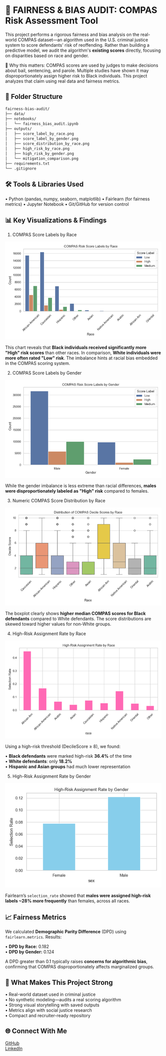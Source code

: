 🧠 FAIRNESS & BIAS AUDIT: COMPAS Risk Assessment Tool
=====================================================

This project performs a rigorous fairness and bias analysis on the real-world COMPAS dataset—an algorithm used in the U.S. criminal justice system to score defendants' risk of reoffending. Rather than building a predictive model, we audit the algorithm's **existing scores** directly, focusing on disparities based on race and gender.

📌 Why this matters:
COMPAS scores are used by judges to make decisions about bail, sentencing, and parole. Multiple studies have shown it may disproportionately assign higher risk to Black individuals. This project analyzes that claim using real data and fairness metrics.

📁 Folder Structure
-------------------
```
fairness-bias-audit/
├── data/                        
├── notebooks/
│   └── fairness_bias_audit.ipynb
├── outputs/
│   ├── score_label_by_race.png
│   ├── score_label_by_gender.png
│   ├── score_distribution_by_race.png
│   ├── high_risk_by_race.png
│   ├── high_risk_by_gender.png
│   └── mitigation_comparison.png
├── requirements.txt
└── .gitignore
```
🛠️ Tools & Libraries Used
---------------------------

• Python (pandas, numpy, seaborn, matplotlib)
• Fairlearn (for fairness metrics)
• Jupyter Notebook
• Git/GitHub for version control

📊 Key Visualizations & Findings
-------------------------------

1. COMPAS Score Labels by Race

![Score Label by Race](outputs/score_label_by_race.png)

This chart reveals that **Black individuals received significantly more "High" risk scores** than other races. In comparison, **White individuals were more often rated "Low" risk**. The imbalance hints at racial bias embedded in the COMPAS scoring system.

2. COMPAS Score Labels by Gender

![Score Label by Gender](outputs/score_label_by_gender.png)

While the gender imbalance is less extreme than racial differences, **males were disproportionately labeled as "High" risk** compared to females.

3. Numeric COMPAS Score Distribution by Race

![Score Distribution](outputs/score_distribution_by_race.png)

The boxplot clearly shows **higher median COMPAS scores for Black defendants** compared to White defendants. The score distributions are skewed toward higher values for non-White groups.

4. High-Risk Assignment Rate by Race

![High Risk by Race](outputs/high_risk_by_race.png)

Using a high-risk threshold (DecileScore ≥ 8), we found:

• **Black defendants** were marked high-risk **36.4%** of the time  
• **White defendants**: only **18.2%**  
• **Hispanic and Asian groups** had much lower representation

5. High-Risk Assignment Rate by Gender

![High Risk by Gender](outputs/high_risk_by_gender.png)

Fairlearn’s `selection_rate` showed that **males were assigned high-risk labels ~28% more frequently** than females, across all races.

📈 Fairness Metrics
---------------------

We calculated **Demographic Parity Difference** (DPD) using `fairlearn.metrics`. Results:

• **DPD by Race:** 0.182  
• **DPD by Gender:** 0.124  

A DPD greater than 0.1 typically raises **concerns for algorithmic bias**, confirming that COMPAS disproportionately affects marginalized groups.

📌 What Makes This Project Strong
---------------------------------

• Real-world dataset used in criminal justice  
• No synthetic modeling—audits a real scoring algorithm  
• Strong visual storytelling with saved outputs  
• Metrics align with social justice research  
• Compact and recruiter-ready repository

🌐 Connect With Me
----------------------

[GitHub](https://github.com/lexusimni)  
[LinkedIn](https://www.linkedin.com/in/alexus-glass-248061237/)
